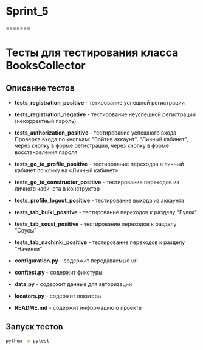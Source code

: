# Sprint_5
=======
# Тесты для тестирования класса BooksCollector

## Описание тестов

- **tests_registration_positive** - тетирование успешной регистрации
- **tests_registration_negative** - тестирование неуспешной регистрации (некорректный пароль)
- **tests_authorization_positive** - тестирование успешного входа. Проверка входа по кнопкам: "Войтив аккаунт", "Личный кабинет", через кнопку в форме регистрации, через кнопку в форме восстановления пароля
- **tests_go_to_profile_positive** - тестирование переходов в личный кабинет по клику на «Личный кабинет»
- **tests_go_to_constructor_positive** - тестирование переходов из личного кабинета в конструктор
- **tests_profile_logout_positive** - тестирование выхода из аккаунта
- **tests_tab_bulki_positive** - тестирование переходов к разделу "Булки"
- **tests_tab_sousi_positive** - тестирование переходов к разделу "Соусы"
- **tests_tab_nachinki_positive** - тестирование переходов к разделу "Начинки"



- **configuration.py** - содержит передаваемые url
- **conftest.py** - содержит фикстуры
- **data.py** - содержит данные для авторизации
- **locators.py** - содержит локаторы
- **README.md** - содержит информацию о проекте

## Запуск тестов
```sh
python -m pytest  
```
